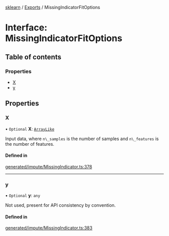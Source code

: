[sklearn](../readme.md) / [Exports](../modules.md) / MissingIndicatorFitOptions

# Interface: MissingIndicatorFitOptions

## Table of contents

### Properties

- [X](MissingIndicatorFitOptions.md#x)
- [y](MissingIndicatorFitOptions.md#y)

## Properties

### X

• `Optional` **X**: [`ArrayLike`](../modules.md#arraylike)

Input data, where `n\_samples` is the number of samples and `n\_features` is the number of features.

#### Defined in

[generated/impute/MissingIndicator.ts:378](https://github.com/transitive-bullshit/scikit-learn-ts/blob/367336a/packages/sklearn/src/generated/impute/MissingIndicator.ts#L378)

___

### y

• `Optional` **y**: `any`

Not used, present for API consistency by convention.

#### Defined in

[generated/impute/MissingIndicator.ts:383](https://github.com/transitive-bullshit/scikit-learn-ts/blob/367336a/packages/sklearn/src/generated/impute/MissingIndicator.ts#L383)
